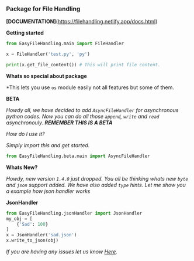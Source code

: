 ### Package for File Handling

**[DOCUMENTATION]**(https://filehandling.netlify.app/docs.html)


**Getting started**
```py
from EasyFileHandling.main import FileHandler

x = FileHandler('test.py', 'py')

print(x.get_file_content()) # This will print file content.

```
**Whats so special about package**


*This lets you use `os` module easily not all features but some of them.


**BETA**

*Howdy all, we have decided to add `AsyncFileHandler` for asynchronous python codes. Now you can do all those `append`, `write` and  `read` asynchronouly.* ***REMEMBER THIS IS A BETA***


*How do I use it?*


*Simply import this and get started.*


```py
from EasyFileHandling.beta.main import AsyncFileHandler
```


**Whats New?**

*Howdy, new version `1.4.0` just dropped. You all be thinking whats new `byte` and `json` support added. We have also added `type` hints. Let me show you a example how json handler works*


**JsonHandler**


```py
from EasyFileHandling.jsonHandler import JsonHandler
my_obj = [
    {'Sad': 100}
]
x = JsonHandler('sad.json')
x.write_to_json(obj)
```


*If you are having any issues let us know [Here](https://github.com/ProjectsWithPython/FileHandling/issues).*



